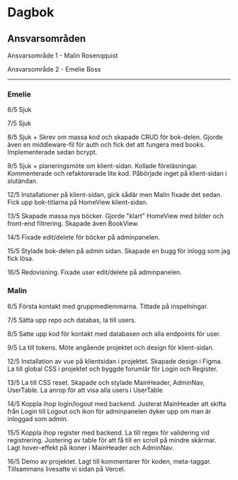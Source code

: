 # Dagbok

## Ansvarsområden

Ansvarsområde 1 - Malin Rosenqquist

Ansvarsområde 2 - Emelie Boss

---

### Emelie

6/5 Sjuk

7/5 Sjuk

8/5 Sjuk + Skrev om massa kod och skapade CRUD för bok-delen. Gjorde även en middleware-fil för auth och fick det att fungera med books. Implementerade sedan bcrypt.

9/5 Sjuk + planeringsmöte om klient-sidan. Kollade föreläsningar. Kommenterade och refaktorerade lite kod. Påbörjade inget på klient-sidan i slutändan.

12/5 Installationer på klient-sidan, gick sådär men Malin fixade det sedan. Fick upp bok-titlarna på HomeView klient-sidan.

13/5 Skapade massa nya böcker. Gjorde "klart" HomeView med bilder och front-end filtrering. Skapade även BookView.

14/5 Fixade edit/delete för böcker på adminpanelen.

15/5 Stylade bok-delen på admin sidan. Skapade en bugg för inlogg som jag fick lösa.

16/5 Redovisning. Fixade user edit/delete på adminpanelen.

### Malin

6/5 Första kontakt med gruppmedlemmarna. Tittade på inspelningar.

7/5 Sätta upp repo och databas, la till users.

8/5 Satte upp kod för kontakt med databasen och alla endpoints för user.

9/5 La till tokens. Möte angående projektet och design för klient-sidan.

12/5 Installation av vue på klientsidan i projektet. Skapade design i Figma. La till global CSS i projektet och byggde forumlär för Login och Register.

13/5 La till CSS reset. Skapade och stylade MainHeader, AdminNav, UserTable. La anrop för att visa alla users i UserTable

14/5 Koppla ihop login/logout med backend. Justerat MainHeader att skifta från Login till Logout och ikon för adminpanelen dyker upp om man är inloggad som admin.

15/5 Koppla ihop register med backend. La till regex för validering vid registrering. Justering av table för att få till en scroll på mindre skärmar. Lagt hover-effekt på ikoner i MainHeader och AdminNav.

16/5 Demo av projektet. Lagt till kommentarer för koden, meta-taggar. Tillsammans livesatte vi sidan på Vercel.
